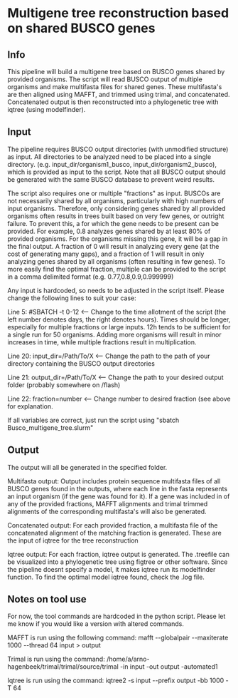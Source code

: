 # Multigene tree reconstruction based on shared BUSCO genes
## Info
This pipeline will build a multigene tree based on BUSCO genes shared by provided organisms. The script will read BUSCO output of multiple organisms and make 
multifasta files for shared genes. These multifasta's are then aligned using MAFFT, and trimmed using trimal, and concatenated. Concatenated output is then 
reconstructed into a phylogenetic tree with iqtree (using modelfinder). 

## Input
The pipeline requires BUSCO output directories (with unmodified structure) as input. All directories to be analyzed need to be placed into a single directory. 
(e.g. input_dir/organism1_busco, input_dir/organism2_busco), which is provided as input to the script. Note that all BUSCO output should be generated with the same BUSCO database to prevent weird results. 

The script also requires one or multiple "fractions" as input. BUSCOs are not necessarily shared by all organisms, particularly with high numbers of input organisms. 
Therefore, only considering genes shared by all provided organisms often results in trees built based on very few genes, or outright failure. To prevent this, 
a for which the gene needs to be present can be provided. 
For example, 0.8 analyzes genes shared by at least 80% of provided organisms. For the organisms missing this gene, it will be a gap in the final output. 
A fraction of 0 will result in analyzing every gene (at the cost of generating many gaps), and a fraction of 1 will result in only analyzing genes shared by all organisms (often resulting in few genes). To more easily find the optimal fraction, multiple can be provided to the script in a comma delimited format (e.g. 0.77,0.8,0.9,0.999999)

Any input is hardcoded, so needs to be adjusted in the script itself.
Please change the following lines to suit your case:

Line 5: #SBATCH -t 0-12 <-- Change to the time allotment of the script (the left number denotes days, the right denotes hours). Times should be longer, especially for multiple fractions or large inputs. 12h tends to be sufficient for a single run for 50 organisms. Adding more organisms will result in minor increases in time, while multiple fractions result in multiplication. 

Line 20: input_dir=/Path/To/X <-- Change the path to the path of your directory containing the BUSCO output directories

Line 21: output_dir=/Path/To/X <-- Change the path to your desired output folder (probably somewhere on /flash)

Line 22: fraction=number <-- Change number to desired fraction (see above for explanation. 

If all variables are correct, just run the script using "sbatch Busco_multigene_tree.slurm"

## Output
The output will all be generated in the specified folder. 

Multifasta output:
Output includes protein sequence multifasta files of all BUSCO genes found in the outputs, where each line in the fasta represents an input organism (if the gene was found for it). If a gene was included in of any of the provided fractions, MAFFT alignments and trimal trimmed alignments of the corresponding multifasta's will also be generated. 

Concatenated output:
For each provided fraction, a multifasta file of the concatenated alignment of the matching fraction is generated. These are the input of iqtree for the tree reconstruction

Iqtree output:
For each fraction, iqtree output is generated. The .treefile can be visualized into a phylogenetic tree using figtree or other software. Since the pipeline doesnt specify a model, it makes iqtree run
its modelfinder function. To find the optimal model iqtree found, check the .log file. 

## Notes on tool use
For now, the tool commands are hardcoded in the python script. Please let me know if you would like a version with altered commands.

MAFFT is run using the following command:
mafft --globalpair --maxiterate 1000 --thread 64 input > output

Trimal is run using the command:
/home/a/arno-hagenbeek/trimal/trimal/source/trimal -in input -out output -automated1

Iqtree is run using the command:
iqtree2 -s input --prefix output -bb 1000 -T 64


